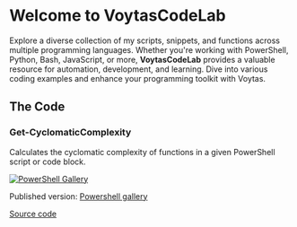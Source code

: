 # Welcome to VoytasCodeLab

Explore a diverse collection of my scripts, snippets, and functions across multiple programming languages. Whether you're working with PowerShell, Python, Bash, JavaScript, or more, **VoytasCodeLab** provides a valuable resource for automation, development, and learning. Dive into various coding examples and enhance your programming toolkit with Voytas.

## The Code

### Get-CyclomaticComplexity

Calculates the cyclomatic complexity of functions in a given PowerShell script or code block.

[![PowerShell Gallery](https://img.shields.io/powershellgallery/dt/Get-CyclomaticComplexity)](https://www.powershellgallery.com/packages/Get-CyclomaticComplexity)

Published version: [Powershell gallery](https://www.powershellgallery.com/packages/Get-CyclomaticComplexity)

[Source code](./thecode/Get-CyclomaticComplexity.ps1)
